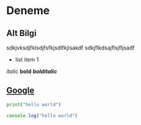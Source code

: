 # Deneme

## Alt Bilgi
sdkjvksdjfklsdjfsfkjsdlfkjlsakdf
sdkjflkdsajflsjfljsadf

- list item 1

*italic* **bold** ***bolditalic***

[Google](http://google.com)
----------------------

```python
print("hello world")
```
```javascript
console.log("hello world")
```
